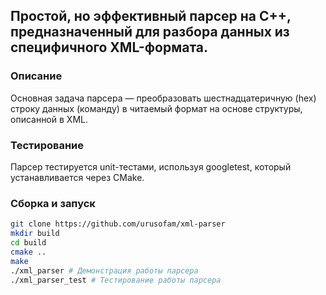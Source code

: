 ## Простой, но эффективный парсер на C++, предназначенный для разбора данных из специфичного XML-формата.

### Описание
Основная задача парсера — преобразовать шестнадцатеричную (hex) строку данных (команду) в читаемый формат на основе структуры, описанной в XML.

### Тестирование
Парсер тестируется unit-тестами, используя googletest, который устанавливается через CMake.

### Сборка и запуск
```sh
git clone https://github.com/urusofam/xml-parser
mkdir build
cd build
cmake ..
make
./xml_parser # Демонстрация работы парсера
./xml_parser_test # Тестирование работы парсера
```
